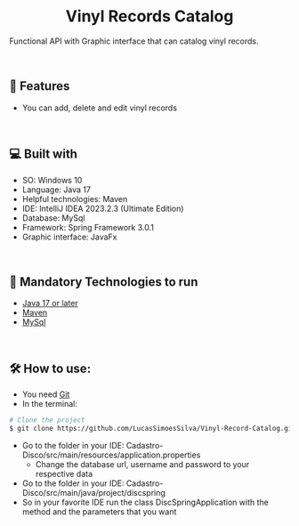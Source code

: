 <h1 align="center" id="title">Vinyl Records Catalog</h1>  

<p id="description">Functional API with Graphic interface that can catalog vinyl records.</p>  
</br>  
<h2>🧐 Features</h2>  

*   You can add, delete and edit vinyl records

</br>

<h2>💻 Built with</h2>

*   SO: Windows 10
*   Language: Java 17
*   Helpful technologies: Maven
*   IDE: IntelliJ IDEA 2023.2.3 (Ultimate Edition)
*   Database: MySql
*   Framework: Spring Framework 3.0.1
*   Graphic interface: JavaFx

</br>  

<h2>🚀 Mandatory Technologies to run</h2>

- [Java 17 or later](https://www.oracle.com/br/java/technologies/downloads/)
- [Maven](https://maven.apache.org/download.cgi)
- [MySql](https://www.mysql.com/downloads/)

</br>  

<h2>🛠️ How to use:</h2>

- You need [Git](https://git-scm.com/)
- In the terminal:

```bash  
# Clone the project  
$ git clone https://github.com/LucasSimoesSilva/Vinyl-Record-Catalog.git  
```  

- Go to the folder in your IDE: Cadastro-Disco/src/main/resources/application.properties
  - Change the database url, username and password to your respective data
- Go to the folder in your IDE: Cadastro-Disco/src/main/java/project/discspring
- So in your favorite IDE run the class DiscSpringApplication with the method and the parameters that you want
